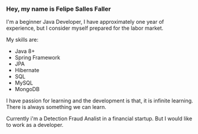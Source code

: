 ### Hey, my name is Felipe Salles Faller

I'm a beginner Java Developer, I have approximately one year of experience, but I consider myself prepared for the labor market.

My skills are:
- Java 8+
- Spring Framework
- JPA
- Hibernate
- SQL
- MySQL
- MongoDB

I have passion for learning and the development is that, it is infinite learning. There is always something we can learn.

Currently i'm a Detection Fraud Analist in a financial startup. But I would like to work as a developer.



<!--
**felipesal/felipesal** is a ✨ _special_ ✨ repository because its `README.md` (this file) appears on your GitHub profile.

Here are some ideas to get you started:

- 🔭 I’m currently working on ...
- 🌱 I’m currently learning ...
- 👯 I’m looking to collaborate on ...
- 🤔 I’m looking for help with ...
- 💬 Ask me about ...
- 📫 How to reach me: ...
- 😄 Pronouns: ...
- ⚡ Fun fact: ...
-->
